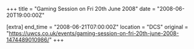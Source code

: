 +++
title = "Gaming Session on Fri 20th June 2008"
date = "2008-06-20T19:00:00Z"

[extra]
end_time = "2008-06-21T07:00:00Z"
location = "DCS"
original = "https://uwcs.co.uk/events/gaming-session-on-fri-20th-june-2008-1474489010986/"
+++



